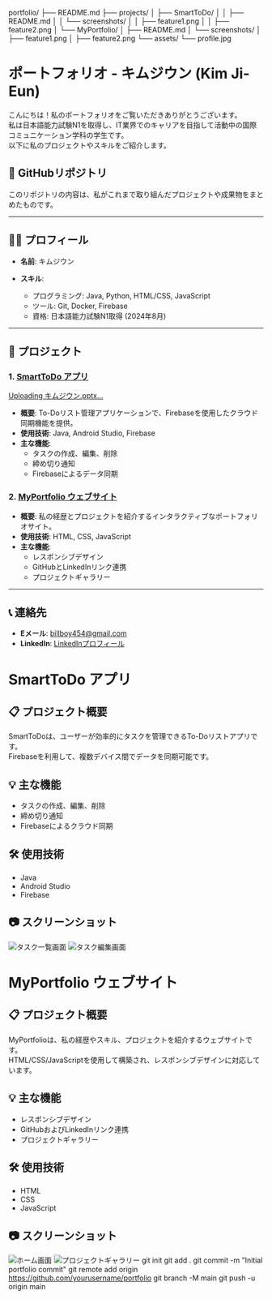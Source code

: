portfolio/
├── README.md
├── projects/
│   ├── SmartToDo/
│   │   ├── README.md
│   │   └── screenshots/
│   │       ├── feature1.png
│   │       ├── feature2.png
│   └── MyPortfolio/
│       ├── README.md
│       └── screenshots/
│           ├── feature1.png
│           ├── feature2.png
└── assets/
    └── profile.jpg
# ポートフォリオ - キムジウン (Kim Ji-Eun)

こんにちは！私のポートフォリオをご覧いただきありがとうございます。  
私は日本語能力試験N1を取得し、IT業界でのキャリアを目指して活動中の国際コミュニケーション学科の学生です。  
以下に私のプロジェクトやスキルをご紹介します。

## 🔗 GitHubリポジトリ
このリポジトリの内容は、私がこれまで取り組んだプロジェクトや成果物をまとめたものです。

---

## 🧑‍💻 プロフィール
- **名前**: キムジウン
  
- **スキル**:
  - プログラミング: Java, Python, HTML/CSS, JavaScript
  - ツール: Git, Docker, Firebase
  - 資格: 日本語能力試験N1取得 (2024年8月)

---

## 📂 プロジェクト
### 1. [SmartToDo アプリ](projects/SmartToDo/README.md)
[Uploading キムジウン.pptx…]()

- **概要**: To-Doリスト管理アプリケーションで、Firebaseを使用したクラウド同期機能を提供。
- **使用技術**: Java, Android Studio, Firebase
- **主な機能**:
  - タスクの作成、編集、削除
  - 締め切り通知
  - Firebaseによるデータ同期

### 2. [MyPortfolio ウェブサイト](projects/MyPortfolio/README.md)
- **概要**: 私の経歴とプロジェクトを紹介するインタラクティブなポートフォリオサイト。
- **使用技術**: HTML, CSS, JavaScript
- **主な機能**:
  - レスポンシブデザイン
  - GitHubとLinkedInリンク連携
  - プロジェクトギャラリー

---

## 📞 連絡先
- **Eメール**: billboy454@gmail.com
- **LinkedIn**: [LinkedInプロフィール](https://linkedin.com/in/yourusername)
# SmartToDo アプリ

## 📋 プロジェクト概要
SmartToDoは、ユーザーが効率的にタスクを管理できるTo-Doリストアプリです。  
Firebaseを利用して、複数デバイス間でデータを同期可能です。

## 💡 主な機能
- タスクの作成、編集、削除
- 締め切り通知
- Firebaseによるクラウド同期

## 🛠️ 使用技術
- Java
- Android Studio
- Firebase

## 📷 スクリーンショット
![タスク一覧画面](screenshots/feature1.png)
![タスク編集画面](screenshots/feature2.png)
# MyPortfolio ウェブサイト

## 📋 プロジェクト概要
MyPortfolioは、私の経歴やスキル、プロジェクトを紹介するウェブサイトです。  
HTML/CSS/JavaScriptを使用して構築され、レスポンシブデザインに対応しています。

## 💡 主な機能
- レスポンシブデザイン
- GitHubおよびLinkedInリンク連携
- プロジェクトギャラリー

## 🛠️ 使用技術
- HTML
- CSS
- JavaScript

## 📷 スクリーンショット
![ホーム画面](screenshots/feature1.png)
![プロジェクトギャラリー](screenshots/feature2.png)
git init
git add .
git commit -m "Initial portfolio commit"
git remote add origin https://github.com/yourusername/portfolio
git branch -M main
git push -u origin main

